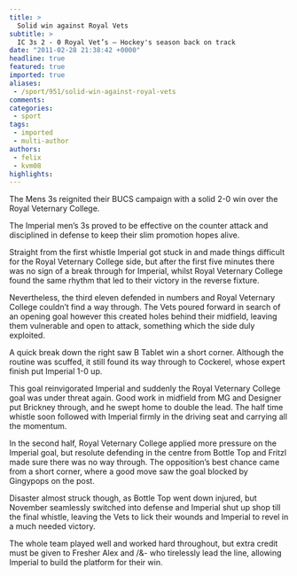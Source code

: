 ```yaml
---
title: >
  Solid win against Royal Vets
subtitle: >
  IC 3s 2 - 0 Royal Vet’s – Hockey's season back on track
date: "2011-02-28 21:38:42 +0000"
headline: true
featured: true
imported: true
aliases:
 - /sport/951/solid-win-against-royal-vets
comments:
categories:
 - sport
tags:
 - imported
 - multi-author
authors:
 - felix
 - kvm08
highlights:
---
```


The Mens 3s reignited their BUCS campaign with a solid 2-0 win over the Royal Veternary College.

The Imperial men’s 3s proved to be effective on the counter attack and disciplined in defense to keep their slim promotion hopes alive.

Straight from the first whistle Imperial got stuck in and made things difficult for the Royal Veternary College side, but after the first five minutes there was no sign of a break through for Imperial, whilst Royal Veternary College found the same rhythm that led to their victory in the reverse fixture.

Nevertheless, the third eleven defended in numbers and Royal Veternary College couldn’t find a way through. The Vets poured forward in search of an opening goal however this created holes behind their midfield, leaving them vulnerable and open to attack, something which the side duly exploited.

A quick break down the right saw B Tablet win a short corner. Although the routine was scuffed, it still found its way through to Cockerel, whose expert finish put Imperial 1-0 up.

This goal reinvigorated Imperial and suddenly the Royal Veternary College goal was under threat again. Good work in midfield from MG and Designer put Brickney through, and he swept home to double the lead. The half time whistle soon followed with Imperial firmly in the driving seat and carrying all the momentum.

In the second half, Royal Veternary College applied more pressure on the Imperial goal, but resolute defending in the centre from Bottle Top and Fritzl made sure there was no way through. The opposition’s best chance came from a short corner, where a good move saw the goal blocked by Gingypops on the post.

Disaster almost struck though, as Bottle Top went down injured, but November seamlessly switched into defense and Imperial shut up shop till the final whistle, leaving the Vets to lick their wounds and Imperial to revel in a much needed victory.

The whole team played well and worked hard throughout, but extra credit must be given to Fresher Alex and /&- who tirelessly lead the line, allowing Imperial to build the platform for their win.
